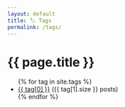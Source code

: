 ```yaml
---
layout: default
title: 🏷 Tags
permalink: /tags/
---
```


<h1>{{ page.title }}</h1>

<ul>
  {% for tag in site.tags %}
    <li>
      <a href="/tags/{{ tag[0] | slugify }}/">{{ tag[0] }}</a>
      ({{ tag[1].size }} posts)
    </li>
  {% endfor %}
</ul>
